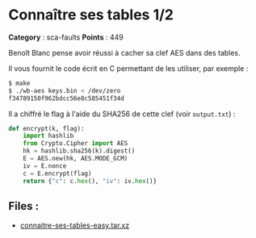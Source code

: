 # Connaître ses tables 1/2

**Category** : sca-faults
**Points** : 449

Benoît Blanc pense avoir réussi à cacher sa clef AES dans des tables.

Il vous fournit le code écrit en C permettant de les utiliser, par exemple :

```sh
$ make
$ ./wb-aes keys.bin < /dev/zero
f34789150f962bdcc56e8c585451f34d
```

Il a chiffré le flag à l'aide du SHA256 de cette clef (voir `output.txt`) :

```py
def encrypt(k, flag):
    import hashlib
    from Crypto.Cipher import AES
    hk = hashlib.sha256(k).digest()
    E = AES.new(hk, AES.MODE_GCM)
    iv = E.nonce
    c = E.encrypt(flag)
    return {"c": c.hex(), "iv": iv.hex()}
```

## Files : 
 - [connaitre-ses-tables-easy.tar.xz](./connaitre-ses-tables-easy.tar.xz)


